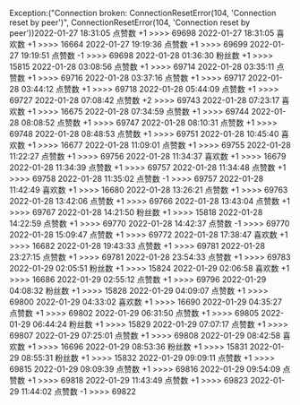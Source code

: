 Exception:("Connection broken: ConnectionResetError(104, 'Connection reset by peer')", ConnectionResetError(104, 'Connection reset by peer'))2022-01-27  18:31:05   点赞数 +1 >>>> 69698
2022-01-27  18:31:05   喜欢数 +1 >>>> 16664
2022-01-27  19:19:36   点赞数 +1 >>>> 69699
2022-01-27  19:19:51   点赞数 -1 >>>> 69698
2022-01-28  01:36:30   粉丝数 +1 >>>> 15815
2022-01-28  03:08:56   点赞数 +1 >>>> 69714
2022-01-28  03:35:11   点赞数 +1 >>>> 69716
2022-01-28  03:37:16   点赞数 +1 >>>> 69717
2022-01-28  03:44:12   点赞数 +1 >>>> 69718
2022-01-28  05:44:09   点赞数 +1 >>>> 69727
2022-01-28  07:08:42   点赞数 +2 >>>> 69743
2022-01-28  07:23:17   喜欢数 +1 >>>> 16675
2022-01-28  07:34:59   点赞数 +1 >>>> 69744
2022-01-28  08:08:52   点赞数 +1 >>>> 69747
2022-01-28  08:10:31   点赞数 +1 >>>> 69748
2022-01-28  08:48:53   点赞数 +1 >>>> 69751
2022-01-28  10:45:40   喜欢数 +1 >>>> 16677
2022-01-28  11:09:01   点赞数 +1 >>>> 69755
2022-01-28  11:22:27   点赞数 +1 >>>> 69756
2022-01-28  11:34:37   喜欢数 +1 >>>> 16679
2022-01-28  11:34:39   点赞数 +1 >>>> 69757
2022-01-28  11:34:48   点赞数 +1 >>>> 69758
2022-01-28  11:35:02   点赞数 -1 >>>> 69757
2022-01-28  11:42:49   喜欢数 +1 >>>> 16680
2022-01-28  13:26:21   点赞数 +1 >>>> 69763
2022-01-28  13:42:06   点赞数 +1 >>>> 69766
2022-01-28  13:43:04   点赞数 +1 >>>> 69767
2022-01-28  14:21:50   粉丝数 +1 >>>> 15818
2022-01-28  14:22:59   点赞数 +1 >>>> 69770
2022-01-28  14:42:37   点赞数 -1 >>>> 69770
2022-01-28  15:09:47   点赞数 +1 >>>> 69772
2022-01-28  17:38:47   喜欢数 +1 >>>> 16682
2022-01-28  19:43:33   点赞数 +1 >>>> 69781
2022-01-28  23:27:15   点赞数 +1 >>>> 69781
2022-01-28  23:54:33   点赞数 +1 >>>> 69783
2022-01-29  02:05:51   粉丝数 +1 >>>> 15824
2022-01-29  02:06:58   喜欢数 +1 >>>> 16686
2022-01-29  02:55:12   点赞数 +1 >>>> 69796
2022-01-29  04:08:32   粉丝数 +1 >>>> 15828
2022-01-29  04:09:07   点赞数 +1 >>>> 69800
2022-01-29  04:33:02   喜欢数 +1 >>>> 16690
2022-01-29  04:35:27   点赞数 +1 >>>> 69802
2022-01-29  06:31:50   点赞数 +1 >>>> 69805
2022-01-29  06:44:24   粉丝数 +1 >>>> 15829
2022-01-29  07:07:17   点赞数 +1 >>>> 69807
2022-01-29  07:25:01   点赞数 +1 >>>> 69808
2022-01-29  08:42:58   喜欢数 +1 >>>> 16696
2022-01-29  08:53:36   粉丝数 +1 >>>> 15831
2022-01-29  08:55:31   粉丝数 +1 >>>> 15832
2022-01-29  09:09:11   点赞数 +1 >>>> 69815
2022-01-29  09:09:39   点赞数 +1 >>>> 69816
2022-01-29  09:54:09   点赞数 +1 >>>> 69818
2022-01-29  11:43:49   点赞数 +1 >>>> 69823
2022-01-29  11:44:02   点赞数 -1 >>>> 69822
